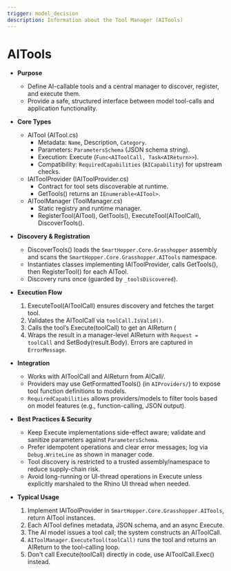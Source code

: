 ```yaml
---
trigger: model_decision
description: Information about the Tool Manager (AITools)
---
```


# AITools

- **Purpose**
  - Define AI-callable tools and a central manager to discover, register, and execute them.
  - Provide a safe, structured interface between model tool-calls and application functionality.

- **Core Types**
  - AITool (AITool.cs)
    - Metadata: `Name`, Description, `Category`.
    - Parameters: `ParametersSchema` (JSON schema string).
    - Execution: Execute (`Func<AIToolCall, Task<AIReturn>>`).
    - Compatibility: `RequiredCapabilities` (`AICapability`) for upstream checks.
  - IAIToolProvider (IAIToolProvider.cs)
    - Contract for tool sets discoverable at runtime.
    - GetTools() returns an `IEnumerable<AITool>`.
  - AIToolManager (ToolManager.cs)
    - Static registry and runtime manager.
    - RegisterTool(AITool), GetTools(), ExecuteTool(AIToolCall), DiscoverTools().

- **Discovery & Registration**
  - DiscoverTools() loads the `SmartHopper.Core.Grasshopper` assembly and scans the `SmartHopper.Core.Grasshopper.AITools` namespace.
  - Instantiates classes implementing IAIToolProvider, calls GetTools(), then RegisterTool() for each AITool.
  - Discovery runs once (guarded by `_toolsDiscovered`).

- **Execution Flow**
  1. ExecuteTool(AIToolCall) ensures discovery and fetches the target tool.
  2. Validates the AIToolCall via `toolCall.IsValid()`.
  3. Calls the tool’s Execute(toolCall) to get an AIReturn (
  4. Wraps the result in a manager-level AIReturn with `Request = toolCall` and SetBody(result.Body). Errors are captured in `ErrorMessage`.

- **Integration**
  - Works with AIToolCall and AIReturn from AICall/.
  - Providers may use GetFormattedTools() (in `AIProviders/`) to expose tool function definitions to models.
  - `RequiredCapabilities` allows providers/models to filter tools based on model features (e.g., function-calling, JSON output).

- **Best Practices & Security**
  - Keep Execute implementations side-effect aware; validate and sanitize parameters against `ParametersSchema`.
  - Prefer idempotent operations and clear error messages; log via `Debug.WriteLine` as shown in manager code.
  - Tool discovery is restricted to a trusted assembly/namespace to reduce supply-chain risk.
  - Avoid long-running or UI-thread operations in Execute unless explicitly marshaled to the Rhino UI thread when needed.

- **Typical Usage**
  1. Implement IAIToolProvider in `SmartHopper.Core.Grasshopper.AITools`, return AITool instances.
  2. Each AITool defines metadata, JSON schema, and an async Execute.
  3. The AI model issues a tool call; the system constructs an AIToolCall.
  4. `AIToolManager.ExecuteTool(toolCall)` runs the tool and returns an AIReturn to the tool-calling loop.
  5. Don't call Execute(toolCall) directly in code, use AIToolCall.Exec() instead.